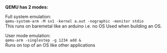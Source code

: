 **QEMU has 2 modes:**

Full system emulation:   
`qemu-system-arm -M sx1 -kernel a.out -nographic -monitor stdio`    
This runs on baremetal like an arduino i.e. no OS
Used when building an OS.

User mode emulation:    
`qemu-arm -singlestep -g 1234 add &`    
Runs on top of an OS like other applications